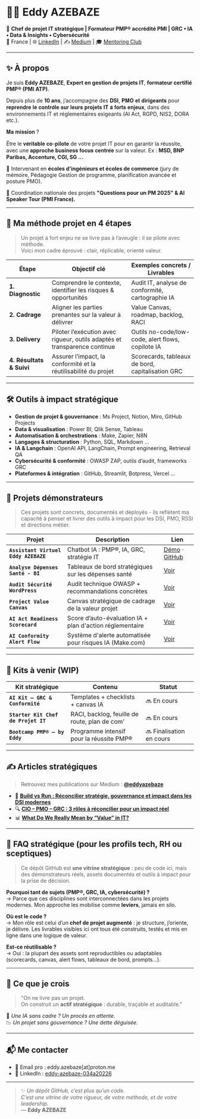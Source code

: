 # 👨‍💻 Eddy AZEBAZE

🎯 **Chef de projet IT stratégique | Formateur PMP® accrédité PMI | GRC • IA • Data & Insights • Cybersécurité**  
📍 France | 🌐 [LinkedIn](https://www.linkedin.com/in/eddy-azebaze-034a20226) | ✍️ [Medium](https://medium.com/@eddyazebaze) | 🎓 [Mentoring Club](https://www.mentoring-club.com/profiles/eddy-azebaze#mentor-profile)

---

## ✨ À propos

Je suis **Eddy AZEBAZE**, **Expert en gestion de projets IT**, **formateur certifié PMP® (PMI ATP)**.

Depuis plus de **10 ans**, j’accompagne des 𝐃𝐒𝐈, 𝐏𝐌𝐎 𝐞𝐭 𝐝𝐢𝐫𝐢𝐠𝐞𝐚𝐧𝐭𝐬 pour 𝐫𝐞𝐩𝐫𝐞𝐧𝐝𝐫𝐞 𝐥𝐞 𝐜𝐨𝐧𝐭𝐫𝐨̂𝐥𝐞 𝐬𝐮𝐫 𝐥𝐞𝐮𝐫𝐬 𝐩𝐫𝐨𝐣𝐞𝐭𝐬 𝐈𝐓 𝐚̀ 𝐟𝐨𝐫𝐭𝐬 𝐞𝐧𝐣𝐞𝐮𝐱, dans des environnements IT et réglementaires exigeants (AI Act, RGPD, NIS2, DORA etc.).  

𝐌𝐚 𝐦𝐢𝐬𝐬𝐢𝐨𝐧 ?

Être le 𝐯𝐞́𝐫𝐢𝐭𝐚𝐛𝐥𝐞 𝐜𝐨-𝐩𝐢𝐥𝐨𝐭𝐞 de votre projet IT pour en garantir la réussite, avec une 𝐚𝐩𝐩𝐫𝐨𝐜𝐡𝐞 𝐛𝐮𝐬𝐢𝐧𝐞𝐬𝐬 𝐟𝐨𝐜𝐮𝐬 𝐜𝐞𝐧𝐭𝐫𝐞́𝐞 sur la valeur.
  Ex : **MSD, BNP Paribas, Accenture, CGI, SG ...**

🎤 Intervenant en **écoles d’ingénieurs et écoles de commerce** (jury de mémoire, Pédagogie Gestion de programme, planification avancée et posture PMO).  

🎯 Coordination nationale des projets **"Questions pour un PM 2025" & AI Speaker Tour (PMI France).**

---

## 🧭 Ma méthode projet en 4 étapes

> Un projet à fort enjeu ne se livre pas à l’aveugle : il se pilote avec méthode.  
Voici mon cadre éprouvé : clair, réplicable, orienté valeur.

| Étape                     | Objectif clé                                                              | Exemples concrets / Livrables                       |
|--------------------------|---------------------------------------------------------------------------|----------------------------------------------------|
| **1. Diagnostic**         | Comprendre le contexte, identifier les risques & opportunités             | Audit IT, analyse de conformité, cartographie IA   |
| **2. Cadrage**            | Aligner les parties prenantes sur la valeur à délivrer                   | Value Canvas, roadmap, backlog, RACI               |
| **3. Delivery**           | Piloter l’exécution avec rigueur, outils adaptés et transparence continue | Outils no-code/low-code, alert flows, copilote IA  |
| **4. Résultats & Suivi**  | Assurer l’impact, la conformité et la réutilisabilité du projet           | Scorecards, tableaux de bord, capitalisation GRC   |

---

## 🛠️ Outils à impact stratégique

- **Gestion de projet & gouvernance** : Ms Project, Notion, Miro, GitHub Projects  
- **Data & visualisation** : Power BI, Qlik Sense, Tableau  
- **Automatisation & orchestrations** : Make, Zapier, N8N  
- **Langages & structuration** : Python, SQL, Markdown ... 
- **IA & Langchain** : OpenAI API, LangChain, Prompt engineering, Retrieval QA  
- **Cybersécurité & conformité** : OWASP ZAP, outils d’audit, frameworks GRC  
- **Plateformes & intégration** : GitHub, Streamlit, Botpress, Vercel ...

---

## 📌 Projets démonstrateurs

> Ces projets sont concrets, documentés et déployés - ils reflètent ma capacité à penser et livrer des outils à impact pour les DSI, PMO, RSSI et directions métier.

| Projet | Description | Lien |
|--------|-------------|------|
| **`Assistant Virtuel Eddy AZEBAZE`** | Chatbot IA : PMP®, IA, GRC, stratégie IT | [Démo](https://cdn.botpress.cloud/webchat/v3.1/shareable.html?configUrl=https://files.bpcontent.cloud/2025/07/27/01/20250727010732-RSM5BWL1.json) · [GitHub](https://github.com/Eddyazebaze/portfolio-projets/tree/main/01-chatbot-assistant-eddy) |
| **`Analyse Dépenses Santé - BI`** | Tableaux de bord stratégiques sur les dépenses santé | [Voir](https://github.com/Eddyazebaze/portfolio-projets/tree/main/06-analytics-sante-bi) |
| **`Audit Sécurité WordPress`** | Audit technique OWASP + recommandations concrètes | [Voir](https://github.com/Eddyazebaze/portfolio-projets/tree/main/04-audit-securite-wordpress) |
| **`Project Value Canvas`** | Canvas stratégique de cadrage de la valeur projet | [Voir](https://github.com/Eddyazebaze/portfolio-projets/tree/main/03-project-value-canvas) |
| **`AI Act Readiness Scorecard`** | Score d’auto-évaluation IA + plan d'action réglementaire | [Voir](https://github.com/Eddyazebaze/portfolio-projets/tree/main/02-ai-act-readiness-scorecard) |
| **`AI Conformity Alert Flow`** | Système d'alerte automatisée pour risques IA (Make.com) | [Voir](https://github.com/Eddyazebaze/portfolio-projets/tree/main/05-ai-conformity-alert-flow) |

---

## 🧩 Kits à venir (WIP)

| Kit stratégique | Contenu | Statut |
|------------------|---------|--------|
| **`AI Kit – GRC & Conformité`** | Templates + checklists + canvas IA | 🔜 En cours |
| **`Starter Kit Chef de Projet IT`** | RACI, backlog, feuille de route, plan de com' | 🔜 En cours |
| **`Bootcamp PMP® – by Eddy`** | Programme intensif pour la réussite PMP® | 🔜 Finalisation en cours |

---

## ✍️ Articles stratégiques

> Retrouvez mes publications sur Medium : **[@eddyazebaze](https://medium.com/@eddyazebaze)**

- 🧠 **[Build vs Run : Réconcilier stratégie, gouvernance et impact dans les DSI modernes](https://medium.com/@eddyazebaze/build-vs-run-réconcilier-stratégie-gouvernance-et-impact-dans-les-dsi-modernes-9cb55740f9a4)**
- 🔍 **[CIO – PMO – GRC : 3 rôles à réconcilier pour un impact réel](https://medium.com/@eddyazebaze/cio-pmo-grc-3-rôles-à-réconcilier-pour-un-impact-réel-e4d3b34a2a3b)**
- 📊 **[What Do We Really Mean by “Value” in IT?](https://medium.com/@eddyazebaze/what-do-we-really-mean-by-value-in-it-321b7f04e4f4)**

---

## 💬 FAQ stratégique (pour les profils tech, RH ou sceptiques)

> Ce dépôt GitHub est **une vitrine stratégique** : peu de code ici, mais des démonstrateurs réels, assets documentés et outils à impact pour la prise de décision.

**Pourquoi tant de sujets (PMP®, GRC, IA, cybersécurité) ?**  
  → Parce que ces disciplines sont interconnectées dans les projets modernes. Mon approche les mobilise comme **leviers**, jamais en silo.

**Où est le code ?**  
  → Mon rôle est celui d’un **chef de projet augmenté** : je structure, j’oriente, je délivre. Les livrables visibles ici ont tous été construits, testés et mis en ligne dans une logique de valeur.

**Est-ce réutilisable ?**  
  → Oui : la plupart des assets sont reproductibles ou adaptables (scorecards, canvas, alert flows, tableaux de bord, prompts…).

---

## 🧠 Ce que je crois

> "On ne livre pas un projet.  
> On construit un **actif stratégique** : durable, traçable et auditable."

🚨 *Une IA sans cadre ? Un procès en attente.*  
📉 *Un projet sans gouvernance ? Une dette déguisée.*

---

## 📬 Me contacter

- 📧 Email pro : eddy.azebaze[at]proton.me  
- 🔗 LinkedIn : [eddy-azebaze-034a20226](https://www.linkedin.com/in/eddy-azebaze-034a20226)

---

> ✨ *Un dépôt GitHub, c’est plus qu’un code.  
C’est une vitrine de votre rigueur, de votre méthode, et de votre leadership.*  
— **Eddy AZEBAZE**
